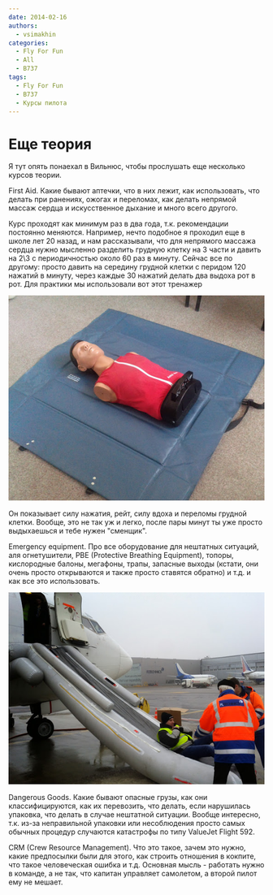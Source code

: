 ```yaml
---
date: 2014-02-16
authors:
  - vsimakhin
categories:
  - Fly For Fun
  - All
  - B737
tags:
  - Fly For Fun
  - B737
  - Курсы пилота
---
```


# Еще теория

Я тут опять понаехал в Вильнюс, чтобы прослушать еще несколько курсов теории.

First Aid. Какие бывают аптечки, что в них лежит, как использовать, что делать при ранениях, ожогах и переломах, как делать непрямой массаж сердца и искусственное дыхание и много всего другого.

Курс проходят как минимум раз в два года, т.к. рекомендации постоянно меняются. Например, нечто подобное я проходил еще в школе лет 20 назад, и нам рассказывали, что для непрямого массажа сердца нужно мысленно разделить грудную клетку на 3 части и давить на 2\3 с периодичностью около 60 раз в минуту. Сейчас все по другому: просто давить на середину грудной клетки с перидом 120 нажатий в минуту, через каждые 30 нажатий делать два выдоха рот в рот.  Для практики мы использовали вот этот тренажер

![](IMG_20140207_160811.jpg)

<!-- more -->

Он показывает силу нажатия, рейт, силу вдоха и переломы грудной клетки. Вообще, это не так уж и легко, после пары минут ты уже просто выдыхаешься и тебе нужен "сменщик".

Emergency equipment. Про все оборудование для нештатных ситуаций, аля огнетушители, PBE (Protective Breathing Equipment), топоры, кислородные балоны, мегафоны, трапы, запасные выходы (кстати, они очень просто открываются и также просто ставятся обратно) и т.д. и как все это использовать.

![](IMG_20140210_123507.jpg)

Dangerous Goods. Какие бывают опасные грузы, как они классифицируются, как их перевозить, что делать, если нарушилась упаковка, что делать в случае нештатной ситуации. Вообще интересно, т.к. из-за неправильной упаковки или несоблюдения просто самых обычных процедур случаются катастрофы по типу ValueJet Flight 592.

CRM (Crew Resource Management). Что это такое, зачем это нужно, какие предпосылки были для этого, как строить отношения в кокпите, что такое человеческая ошибка и т.д. Основная мысль - работать нужно в команде, а не так, что капитан управляет самолетом, а второй пилот ему не мешает.